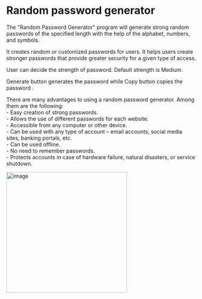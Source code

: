 <h1>Random password generator</h1>

The "Random Password Generator" program will generate strong random passwords of the specified length with the help of the alphabet, numbers, and symbols. 

It creates random or customized passwords for users. It helps users create stronger passwords that provide greater security for a given type of access.

User can decide the strength of password. Default strength is Medium.

Generate button generates the password while Copy button copies the password .

There are many advantages to using a random password generator. Among them are the following: <br>
    - Easy creation of strong passwords. <br>
    - Allows the use of different passwords for each website. <br>
    - Accessible from any computer or other device. <br>
    - Can be used with any type of account – email accounts, social media sites, banking portals, etc. <br>
    - Can be used offline. <br>
    - No need to remember passwords. <br>
    - Protects accounts in case of hardware failure, natural disasters, or service shutdown. <br>
    
<img width="320" alt="image" src="https://github.com/ManasiNarkhede/TechnoHacks_Tasks/assets/132153639/b3148af7-a5f3-4387-988d-2de549a1b973">

